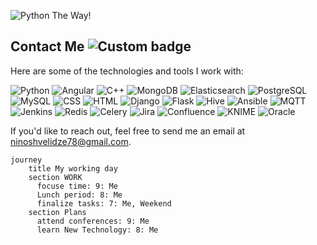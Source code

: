 ![Python](https://img.shields.io/badge/Python-blue?style=flat-square&logo=python&logoColor=white) The Way!

<!--
**ninia99/Ninia99** is a ✨ _special_ ✨ repository because its `README.md` (this file) appears on your GitHub profile.

Here are some ideas to get you started:

- 🔭 I’m currently working on ...
- 🌱 I’m currently learning ...
- 👯 I’m looking to collaborate on ...
- 🤔 I’m looking for help with ...
- 💬 Ask me about ...
- 📫 How to reach me: ...
- 😄 Pronouns: ...
- ⚡ Fun fact: ...
-->
## Contact Me ![Custom badge](https://img.shields.io/badge/Status-Active-brightgreen)

Here are some of the technologies and tools I work with:

![Python](https://img.shields.io/badge/Python-3.9-blue)
![Angular](https://img.shields.io/badge/Angular-13.0-red)
![C++](https://img.shields.io/badge/C%2B%2B-17-lightgrey)
![MongoDB](https://img.shields.io/badge/MongoDB-5.0-blue)
![Elasticsearch](https://img.shields.io/badge/Elasticsearch-7.10-green)
![PostgreSQL](https://img.shields.io/badge/PostgreSQL-14.0-blue)
![MySQL](https://img.shields.io/badge/MySQL-8.0-blue)
![CSS](https://img.shields.io/badge/CSS-3-blue)
![HTML](https://img.shields.io/badge/HTML-5-orange)
![Django](https://img.shields.io/badge/Django-3.2-blue)
![Flask](https://img.shields.io/badge/Flask-2.0-green)
![Hive](https://img.shields.io/badge/Hive-3.1-blue)
![Ansible](https://img.shields.io/badge/Ansible-2.9-yellow)
![MQTT](https://img.shields.io/badge/MQTT-3.1.1-lightgrey)
![Jenkins](https://img.shields.io/badge/Jenkins-2.263-blue)
![Redis](https://img.shields.io/badge/Redis-6.2-red)
![Celery](https://img.shields.io/badge/Celery-5.0-blue)
![Jira](https://img.shields.io/badge/Jira-Active-blue)
![Confluence](https://img.shields.io/badge/Confluence-Active-blue)
![KNIME](https://img.shields.io/badge/KNIME-4.4-blue)
![Oracle](https://img.shields.io/badge/Oracle-Expert-blue)



If you'd like to reach out, feel free to send me an email at [ninoshvelidze78@gmail.com](mailto:yourname@gmail.com).



```mermaid
journey
    title My working day
    section WORK
      focuse time: 9: Me
      Lunch period: 8: Me
      finalize tasks: 7: Me, Weekend
    section Plans
      attend conferences: 9: Me
      learn New Technology: 8: Me



